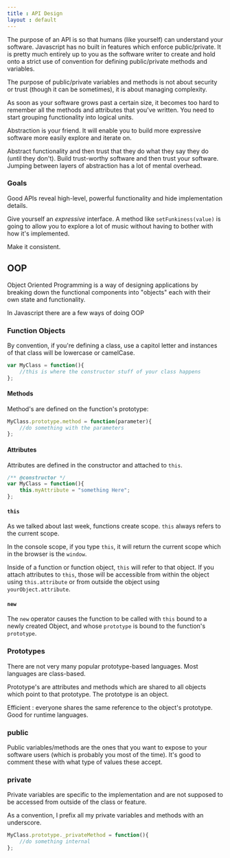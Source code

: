 ```yaml
---
title : API Design
layout : default
---
```


The purpose of an API is so that humans (like yourself) can understand your software. Javascript has no built in features which enforce public/private. It is pretty much entirely up to you as the software writer to create and hold onto a strict use of convention for defining public/private methods and variables. 

The purpose of public/private variables and methods is not about security or trust (though it can be sometimes), it is about managing complexity. 

As soon as your software grows past a certain size, it becomes too hard to remember all the methods and attributes that you've written. You need to start grouping functionality into logical units. 

Abstraction is your friend. It will enable you to build more expressive software more easily explore and iterate on. 

Abstract functionality and then trust that they do what they say they do (until they don't). Build trust-worthy software and then trust your software. Jumping between layers of abstraction has a lot of mental overhead. 

### Goals

Good APIs reveal high-level, powerful functionality and hide implementation details. 

Give yourself an _expressive_ interface. A method like `setFunkiness(value)` is going to allow you to explore a lot of music without having to bother with how it's implemented. 

Make it consistent.

## OOP

Object Oriented Programming is a way of designing applications by breaking down the functional components into "objects" each with their own state and functionality. 

In Javascript there are a few ways of doing OOP

### Function Objects

By convention, if you're defining a class, use a capitol letter and instances of that class will be lowercase or camelCase. 

```javascript
var MyClass = function(){
	//this is where the constructor stuff of your class happens	
};
```

#### Methods

Method's are defined on the function's prototype: 

```javascript
MyClass.prototype.method = function(parameter){
	//do something with the parameters
};
```

#### Attributes

Attributes are defined in the constructor and attached to `this`.

```javascript
/** @constructor */
var MyClass = function(){
	this.myAttribute = "something Here";
};
```

#### `this`

As we talked about last week, functions create scope. `this` always refers to the current scope.

In the console scope, if you type `this`, it will return the current scope which in the browser is the `window`. 

Inside of a function or function object, `this` will refer to that object. If you attach attributes to `this`, those will be accessible from within the object using `this.attribute` or from outside the object using `yourObject.attribute`.

#### `new`

The `new` operator causes the function to be called with `this` bound to a newly created Object, and whose `prototype` is bound to the function's `prototype`. 

### Prototypes

There are not very many popular prototype-based languages. Most languages are class-based. 

Prototype's are attributes and methods which are shared to all objects which point to that prototype. The prototype is an object. 

Efficient : everyone shares the same reference to the object's prototype. Good for runtime languages. 

### public

Public variables/methods are the ones that you want to expose to your software users (which is probably you most of the time). It's good to comment these with what type of values these accept. 

### private

Private variables are specific to the implementation and are not supposed to be accessed from outside of the class or feature. 

As a convention, I prefix all my private variables and methods with an underscore. 

```javascript
MyClass.prototype._privateMethod = function(){
	//do something internal	
};
```
